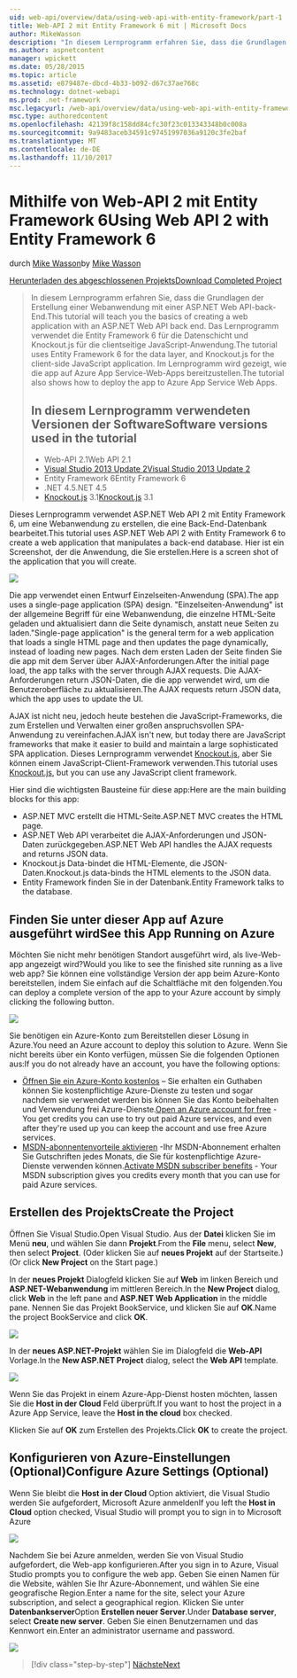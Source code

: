 ```yaml
---
uid: web-api/overview/data/using-web-api-with-entity-framework/part-1
title: Web-API 2 mit Entity Framework 6 mit | Microsoft Docs
author: MikeWasson
description: "In diesem Lernprogramm erfahren Sie, dass die Grundlagen der Erstellung einer Webanwendung mit einer ASP.NET Web API-back-End. Das Lernprogramm verwendet die Entity Framework 6 für das Layout der Daten..."
ms.author: aspnetcontent
manager: wpickett
ms.date: 05/28/2015
ms.topic: article
ms.assetid: e879487e-dbcd-4b33-b092-d67c37ae768c
ms.technology: dotnet-webapi
ms.prod: .net-framework
msc.legacyurl: /web-api/overview/data/using-web-api-with-entity-framework/part-1
msc.type: authoredcontent
ms.openlocfilehash: 42139f8c158dd84cfc30f23c013343348b0c008a
ms.sourcegitcommit: 9a9483aceb34591c97451997036a9120c3fe2baf
ms.translationtype: MT
ms.contentlocale: de-DE
ms.lasthandoff: 11/10/2017
---
```

<a name="using-web-api-2-with-entity-framework-6"></a><span data-ttu-id="8dd82-104">Mithilfe von Web-API 2 mit Entity Framework 6</span><span class="sxs-lookup"><span data-stu-id="8dd82-104">Using Web API 2 with Entity Framework 6</span></span>
====================
<span data-ttu-id="8dd82-105">durch [Mike Wasson](https://github.com/MikeWasson)</span><span class="sxs-lookup"><span data-stu-id="8dd82-105">by [Mike Wasson](https://github.com/MikeWasson)</span></span>

[<span data-ttu-id="8dd82-106">Herunterladen des abgeschlossenen Projekts</span><span class="sxs-lookup"><span data-stu-id="8dd82-106">Download Completed Project</span></span>](https://github.com/MikeWasson/BookService)

> <span data-ttu-id="8dd82-107">In diesem Lernprogramm erfahren Sie, dass die Grundlagen der Erstellung einer Webanwendung mit einer ASP.NET Web API-back-End.</span><span class="sxs-lookup"><span data-stu-id="8dd82-107">This tutorial will teach you the basics of creating a web application with an ASP.NET Web API back end.</span></span> <span data-ttu-id="8dd82-108">Das Lernprogramm verwendet die Entity Framework 6 für die Datenschicht und Knockout.js für die clientseitige JavaScript-Anwendung.</span><span class="sxs-lookup"><span data-stu-id="8dd82-108">The tutorial uses Entity Framework 6 for the data layer, and Knockout.js for the client-side JavaScript application.</span></span> <span data-ttu-id="8dd82-109">Im Lernprogramm wird gezeigt, wie die app auf Azure App Service-Web-Apps bereitzustellen.</span><span class="sxs-lookup"><span data-stu-id="8dd82-109">The tutorial also shows how to deploy the app to Azure App Service Web Apps.</span></span>
> 
> ## <a name="software-versions-used-in-the-tutorial"></a><span data-ttu-id="8dd82-110">In diesem Lernprogramm verwendeten Versionen der Software</span><span class="sxs-lookup"><span data-stu-id="8dd82-110">Software versions used in the tutorial</span></span>
> 
> 
> - <span data-ttu-id="8dd82-111">Web-API 2.1</span><span class="sxs-lookup"><span data-stu-id="8dd82-111">Web API 2.1</span></span>
> - [<span data-ttu-id="8dd82-112">Visual Studio 2013 Update 2</span><span class="sxs-lookup"><span data-stu-id="8dd82-112">Visual Studio 2013 Update 2</span></span>](https://www.visualstudio.com/downloads/download-visual-studio-vs)
> - <span data-ttu-id="8dd82-113">Entity Framework 6</span><span class="sxs-lookup"><span data-stu-id="8dd82-113">Entity Framework 6</span></span>
> - <span data-ttu-id="8dd82-114">.NET 4.5</span><span class="sxs-lookup"><span data-stu-id="8dd82-114">.NET 4.5</span></span>
> - <span data-ttu-id="8dd82-115">[Knockout.js](http://knockoutjs.com/) 3.1</span><span class="sxs-lookup"><span data-stu-id="8dd82-115">[Knockout.js](http://knockoutjs.com/) 3.1</span></span>


<span data-ttu-id="8dd82-116">Dieses Lernprogramm verwendet ASP.NET Web API 2 mit Entity Framework 6, um eine Webanwendung zu erstellen, die eine Back-End-Datenbank bearbeitet.</span><span class="sxs-lookup"><span data-stu-id="8dd82-116">This tutorial uses ASP.NET Web API 2 with Entity Framework 6 to create a web application that manipulates a back-end database.</span></span> <span data-ttu-id="8dd82-117">Hier ist ein Screenshot, der die Anwendung, die Sie erstellen.</span><span class="sxs-lookup"><span data-stu-id="8dd82-117">Here is a screen shot of the application that you will create.</span></span>

[![](part-1/_static/image2.png)](part-1/_static/image1.png)

<span data-ttu-id="8dd82-118">Die app verwendet einen Entwurf Einzelseiten-Anwendung (SPA).</span><span class="sxs-lookup"><span data-stu-id="8dd82-118">The app uses a single-page application (SPA) design.</span></span> <span data-ttu-id="8dd82-119">"Einzelseiten-Anwendung" ist der allgemeine Begriff für eine Webanwendung, die einzelne HTML-Seite geladen und aktualisiert dann die Seite dynamisch, anstatt neue Seiten zu laden.</span><span class="sxs-lookup"><span data-stu-id="8dd82-119">"Single-page application" is the general term for a web application that loads a single HTML page and then updates the page dynamically, instead of loading new pages.</span></span> <span data-ttu-id="8dd82-120">Nach dem ersten Laden der Seite finden Sie die app mit dem Server über AJAX-Anforderungen.</span><span class="sxs-lookup"><span data-stu-id="8dd82-120">After the initial page load, the app talks with the server through AJAX requests.</span></span> <span data-ttu-id="8dd82-121">Die AJAX-Anforderungen return JSON-Daten, die die app verwendet wird, um die Benutzeroberfläche zu aktualisieren.</span><span class="sxs-lookup"><span data-stu-id="8dd82-121">The AJAX requests return JSON data, which the app uses to update the UI.</span></span>

<span data-ttu-id="8dd82-122">AJAX ist nicht neu, jedoch heute bestehen die JavaScript-Frameworks, die zum Erstellen und Verwalten einer großen anspruchsvollen SPA-Anwendung zu vereinfachen.</span><span class="sxs-lookup"><span data-stu-id="8dd82-122">AJAX isn't new, but today there are JavaScript frameworks that make it easier to build and maintain a large sophisticated SPA application.</span></span> <span data-ttu-id="8dd82-123">Dieses Lernprogramm verwendet [Knockout.js](http://knockoutjs.com/), aber Sie können einem JavaScript-Client-Framework verwenden.</span><span class="sxs-lookup"><span data-stu-id="8dd82-123">This tutorial uses [Knockout.js](http://knockoutjs.com/), but you can use any JavaScript client framework.</span></span>

<span data-ttu-id="8dd82-124">Hier sind die wichtigsten Bausteine für diese app:</span><span class="sxs-lookup"><span data-stu-id="8dd82-124">Here are the main building blocks for this app:</span></span>

- <span data-ttu-id="8dd82-125">ASP.NET MVC erstellt die HTML-Seite.</span><span class="sxs-lookup"><span data-stu-id="8dd82-125">ASP.NET MVC creates the HTML page.</span></span>
- <span data-ttu-id="8dd82-126">ASP.NET Web API verarbeitet die AJAX-Anforderungen und JSON-Daten zurückgegeben.</span><span class="sxs-lookup"><span data-stu-id="8dd82-126">ASP.NET Web API handles the AJAX requests and returns JSON data.</span></span>
- <span data-ttu-id="8dd82-127">Knockout.js Data-bindet die HTML-Elemente, die JSON-Daten.</span><span class="sxs-lookup"><span data-stu-id="8dd82-127">Knockout.js data-binds the HTML elements to the JSON data.</span></span>
- <span data-ttu-id="8dd82-128">Entity Framework finden Sie in der Datenbank.</span><span class="sxs-lookup"><span data-stu-id="8dd82-128">Entity Framework talks to the database.</span></span>

## <a name="see-this-app-running-on-azure"></a><span data-ttu-id="8dd82-129">Finden Sie unter dieser App auf Azure ausgeführt wird</span><span class="sxs-lookup"><span data-stu-id="8dd82-129">See this App Running on Azure</span></span>

<span data-ttu-id="8dd82-130">Möchten Sie nicht mehr benötigen Standort ausgeführt wird, als live-Web-app angezeigt wird?</span><span class="sxs-lookup"><span data-stu-id="8dd82-130">Would you like to see the finished site running as a live web app?</span></span> <span data-ttu-id="8dd82-131">Sie können eine vollständige Version der app beim Azure-Konto bereitstellen, indem Sie einfach auf die Schaltfläche mit den folgenden.</span><span class="sxs-lookup"><span data-stu-id="8dd82-131">You can deploy a complete version of the app to your Azure account by simply clicking the following button.</span></span>

[![](http://azuredeploy.net/deploybutton.png)](https://azuredeploy.net/?WT.mc_id=deploy_azure_aspnet&repository=https://github.com/tfitzmac/BookService)

<span data-ttu-id="8dd82-132">Sie benötigen ein Azure-Konto zum Bereitstellen dieser Lösung in Azure.</span><span class="sxs-lookup"><span data-stu-id="8dd82-132">You need an Azure account to deploy this solution to Azure.</span></span> <span data-ttu-id="8dd82-133">Wenn Sie nicht bereits über ein Konto verfügen, müssen Sie die folgenden Optionen aus:</span><span class="sxs-lookup"><span data-stu-id="8dd82-133">If you do not already have an account, you have the following options:</span></span>

- <span data-ttu-id="8dd82-134">[Öffnen Sie ein Azure-Konto kostenlos](https://azure.microsoft.com/en-us/pricing/free-trial/?WT.mc_id=A443DD604) – Sie erhalten ein Guthaben können Sie kostenpflichtige Azure-Dienste zu testen und sogar nachdem sie verwendet werden bis können Sie das Konto beibehalten und Verwendung frei Azure-Dienste.</span><span class="sxs-lookup"><span data-stu-id="8dd82-134">[Open an Azure account for free](https://azure.microsoft.com/en-us/pricing/free-trial/?WT.mc_id=A443DD604) - You get credits you can use to try out paid Azure services, and even after they're used up you can keep the account and use free Azure services.</span></span>
- <span data-ttu-id="8dd82-135">[MSDN-abonnentenvorteile aktivieren](https://azure.microsoft.com/en-us/pricing/member-offers/msdn-benefits-details/?WT.mc_id=A443DD604) -Ihr MSDN-Abonnement erhalten Sie Gutschriften jedes Monats, die Sie für kostenpflichtige Azure-Dienste verwenden können.</span><span class="sxs-lookup"><span data-stu-id="8dd82-135">[Activate MSDN subscriber benefits](https://azure.microsoft.com/en-us/pricing/member-offers/msdn-benefits-details/?WT.mc_id=A443DD604) - Your MSDN subscription gives you credits every month that you can use for paid Azure services.</span></span>

## <a name="create-the-project"></a><span data-ttu-id="8dd82-136">Erstellen des Projekts</span><span class="sxs-lookup"><span data-stu-id="8dd82-136">Create the Project</span></span>

<span data-ttu-id="8dd82-137">Öffnen Sie Visual Studio.</span><span class="sxs-lookup"><span data-stu-id="8dd82-137">Open Visual Studio.</span></span> <span data-ttu-id="8dd82-138">Aus der **Datei** klicken Sie im Menü **neu**, und wählen Sie dann **Projekt**.</span><span class="sxs-lookup"><span data-stu-id="8dd82-138">From the **File** menu, select **New**, then select **Project**.</span></span> <span data-ttu-id="8dd82-139">(Oder klicken Sie auf **neues Projekt** auf der Startseite.)</span><span class="sxs-lookup"><span data-stu-id="8dd82-139">(Or click **New Project** on the Start page.)</span></span>

<span data-ttu-id="8dd82-140">In der **neues Projekt** Dialogfeld klicken Sie auf **Web** im linken Bereich und **ASP.NET-Webanwendung** im mittleren Bereich.</span><span class="sxs-lookup"><span data-stu-id="8dd82-140">In the **New Project** dialog, click **Web** in the left pane and **ASP.NET Web Application** in the middle pane.</span></span> <span data-ttu-id="8dd82-141">Nennen Sie das Projekt BookService, und klicken Sie auf **OK**.</span><span class="sxs-lookup"><span data-stu-id="8dd82-141">Name the project BookService and click **OK**.</span></span>

[![](part-1/_static/image4.png)](part-1/_static/image3.png)

<span data-ttu-id="8dd82-142">In der **neues ASP.NET-Projekt** wählen Sie im Dialogfeld die **Web-API** Vorlage.</span><span class="sxs-lookup"><span data-stu-id="8dd82-142">In the **New ASP.NET Project** dialog, select the **Web API** template.</span></span>

[![](part-1/_static/image6.png)](part-1/_static/image5.png)

<span data-ttu-id="8dd82-143">Wenn Sie das Projekt in einem Azure-App-Dienst hosten möchten, lassen Sie die **Host in der Cloud** Feld überprüft.</span><span class="sxs-lookup"><span data-stu-id="8dd82-143">If you want to host the project in a Azure App Service, leave the **Host in the cloud** box checked.</span></span>

<span data-ttu-id="8dd82-144">Klicken Sie auf **OK** zum Erstellen des Projekts.</span><span class="sxs-lookup"><span data-stu-id="8dd82-144">Click **OK** to create the project.</span></span>

## <a name="configure-azure-settings-optional"></a><span data-ttu-id="8dd82-145">Konfigurieren von Azure-Einstellungen (Optional)</span><span class="sxs-lookup"><span data-stu-id="8dd82-145">Configure Azure Settings (Optional)</span></span>

<span data-ttu-id="8dd82-146">Wenn Sie bleibt die **Host in der Cloud** Option aktiviert, die Visual Studio werden Sie aufgefordert, Microsoft Azure anmelden</span><span class="sxs-lookup"><span data-stu-id="8dd82-146">If you left the **Host in Cloud** option checked, Visual Studio will prompt you to sign in to Microsoft Azure</span></span>

[![](part-1/_static/image8.png)](part-1/_static/image7.png)

<span data-ttu-id="8dd82-147">Nachdem Sie bei Azure anmelden, werden Sie von Visual Studio aufgefordert, die Web-app konfigurieren.</span><span class="sxs-lookup"><span data-stu-id="8dd82-147">After you sign in to Azure, Visual Studio prompts you to configure the web app.</span></span> <span data-ttu-id="8dd82-148">Geben Sie einen Namen für die Website, wählen Sie Ihr Azure-Abonnement, und wählen Sie eine geografische Region.</span><span class="sxs-lookup"><span data-stu-id="8dd82-148">Enter a name for the site, select your Azure subscription, and select a geographical region.</span></span> <span data-ttu-id="8dd82-149">Klicken Sie unter **Datenbankserver**Option **Erstellen neuer Server**.</span><span class="sxs-lookup"><span data-stu-id="8dd82-149">Under **Database server**, select **Create new server**.</span></span> <span data-ttu-id="8dd82-150">Geben Sie einen Benutzernamen und das Kennwort ein.</span><span class="sxs-lookup"><span data-stu-id="8dd82-150">Enter an administrator username and password.</span></span>

[![](part-1/_static/image10.png)](part-1/_static/image9.png)

>[!div class="step-by-step"]
[<span data-ttu-id="8dd82-151">Nächste</span><span class="sxs-lookup"><span data-stu-id="8dd82-151">Next</span></span>](part-2.md)
